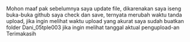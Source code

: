 Mohon maaf pak sebelumnya saya update file, dikarenakan saya iseng buka-buka github saya check dan save, ternyata merubah waktu tanda upload, jika ingin melihat waktu upload yang akurat
saya sudah buatkan folder Dani_05tple003 jika ingin melihat tanggal aktual pengupload-an
Terimakasih
